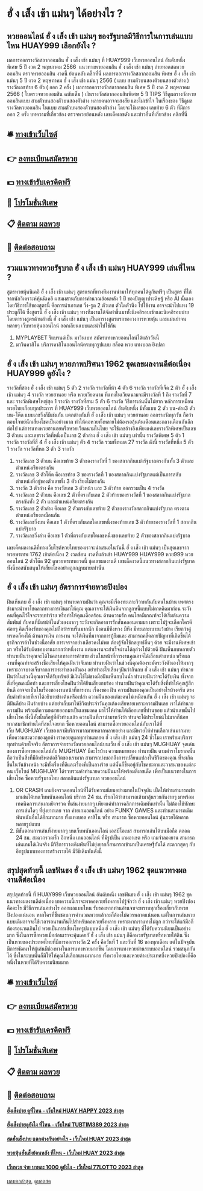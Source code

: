 # ฮั่ ง เส็ง เช้า แม่นๆ ได้อย่างไร ?
## หวยออนไลน์ ฮั่ ง เส็ง เช้า แม่นๆ ของรัฐบาลมีวิธีการในการเล่นแบบไหน HUAY999 เลือกยังไง ?
ผลการออกรางวัลสลากออมสิน ฮั่ ง เส็ง เช้า แม่นๆ ที่ HUAY999 เว็บหวยออนไลน์ อันดับหนึ่ง พิเศษ 5 ปี งวด 2 พฤษภาคม 2566
 แนวทางหวยออมสิน ฮั่ ง เส็ง เช้า แม่นๆ ถ่ายทอดสดหวยออมสิน ตรวจหวยออมสิน งวดนี้ ย้อนหลัง คลิ๊กที่นี่ 
ผลการออกรางวัลสลากออมสิน พิเศษ ฮั่ ง เส็ง เช้า แม่นๆ 5 ปี งวด 2 พฤษภาคม ฮั่ ง เส็ง เช้า แม่นๆ 2566 ( แบบ สามตัวบนสองตัวบนสองตัวล่าง )
รางวัลเลขท้าย 6 ตัว ( ออก 2 ครั้ง )
ผลการออกรางวัลสลากออมสิน พิเศษ 5 ปี งวด 2 พฤษภาคม 2566 ( ใบตรวจหวยออมสิน ฉบับเต็ม )
เงินรางวัลสลากออมสินพิเศษ 5 ปี
TIPS วิธีดูผลรางวัลหวยออมสินแบบ สามตัวบนสองตัวบนสองตัวล่าง
หลายคนอาจจะสงสัย และไม่เข้าใจ ในเรื่องของ วิธีดูผลรางวัลหวยออมสิน ในแบบ สามตัวบนสองตัวบนสองตัวล่าง โดยจะใช้ผลของ เลขท้าย 6 ตัว ที่มีการออก 2 ครั้ง
บทความที่เกี่ยวข้อง
ตรวจหวยย้อนหลัง เลขเด็ดเลขดัง และข่าวอื่นที่เกี่ยวข้อง คลิกที่นี่

## 🛎 [ทางเข้าเว็บไซต์](https://bit.ly/3BG5bNw)
## 👉 [ลงทะเบียนสมัครหวย](https://bit.ly/3BG5bNw)
## 💵 [ทางเข้ารับเครดิตฟรี](https://bit.ly/3C3mvgS)
## 👑 [โปรโมชั่นพิเศษ](https://bit.ly/3C3mvgS)
## 📋 [ติดตาม ผลหวย](https://bit.ly/3C3mvgS)
## 📱 [ติดต่อสอบถาม](https://bit.ly/3C3mvgS)

## รวมแนวทางหวยรัฐบาล ฮั่ ง เส็ง เช้า แม่นๆ HUAY999 เล่นที่ไหน ?
สูตรหวยหุ้นนิเคอิ ฮั่ ง เส็ง เช้า แม่นๆ สูตรแรกที่ทางทีมงานนำมาให้ทุกคนได้ดูกันฟรีๆ เป็นสูตร ที่ได้จากนักวิเคราะห์หุ้นนิเคอิ ผสมผสานกับการคำนวณย้อนหลัง 1 ปี ของปัญญาประดิษฐ์ หรือ AI นั้นเอง โดยวิธีการใช้ของสูตรนี้ คือการนำเอาเลข วิ่ง-รูด 2 ตัวเลข ตัวใดตัวนึง ไปใช้งาน อาจจะนำไปแทง 19 ประตูก็ได้ ซึ่งสูตรนี้ ฮั่ ง เส็ง เช้า แม่นๆ ทางทีมงานได้จัดทำขึ้นมาทั้งนิเคอิรอบเช้าและนิเคอิรอบบ่าย โดยตารางสูตรด้านล่างนี้ ฮั่ ง เส็ง เช้า แม่นๆ เป็นตารางสูตรแรกของวงการหวยหุ้น และแม่นยำจน หลายๆ เว็บหวยหุ้นออนไลน์ ลอกเลียนแบบและนำไปใช้กัน
1. MYPLAYBET รีแบรนด์เป็น มาวินเบท สมัครแทงหวยออนไลน์ได้แล้ววันนี้
2. มาวินคาสิโน บริการคาสิโนออนไลน์ครบทุกรูปแบบ สล็อต หวย แทงบอล ยิงปลา

## ฮั่ ง เส็ง เช้า แม่นๆ หวยภาพปริศนา 1962 ชุดเลขผลงานดีต่อเนื่อง HUAY999 ดูยังไง ?
รางวัลที่สอง ฮั่ ง เส็ง เช้า แม่นๆ 5 ตัว 2 รางวัล
รางวัลที่ห้า 4 ตัว 6 รางวัล
รางวัลที่เจ็ด 2 ตัว ฮั่ ง เส็ง เช้า แม่นๆ 4 รางวัล
หวยฮานอย หรือ หวยเวียดนาม ที่แทงในเวียดนามจะมีรางวัลที่ 1 ถึง รางวัลที่ 7 และ รางวัลพิเศษใหญ่สุด 1 รางวัล
รางวัลที่สาม 5 ตัว 6 รางวัล
วิธีการเล่นนั้นไม่ยาก หลักการเหมือนหวยไทยเกือบทุกประการ ที่ HUAY999 เว็บหวยออนไลน์ อันดับหนึ่ง มีทั้งแบบ 2 ตัว บน-ล่าง3 ตัว บน-โต๊ด แบบเลขวิ่งก็มีเช่นกัน แตกต่างกันที่ ฮั่ ง เส็ง เช้า แม่นๆ หวยฮานอย ออกรางวัลทุกวัน ถือว่าตอบโจทย์นักเสี่ยงโชคเป็นอย่างมาก ทำให้คอหวยทั้งหลายไม่ต้องรอลุ้นต้นเดือนและกลางเดือนกันอีกต่อไป
แต่การแทงหวยฮานอยหรือหวยเวียดนามในไทย จะใช้เลขอ้างอิงเพียงแค่เลขรางวัลพิเศษเป็นเลข 3 ตัวบน และเลขรางวัลที่หนึ่งเป็นเลข 2 ตัวล่าง ฮั่ ง เส็ง เช้า แม่นๆ เท่านั้น
รางวัลพิเศษ 5 ตัว 1 รางวัล
รางวัลที่สี่ 4 ฮั่ ง เส็ง เช้า แม่นๆ ตัว 4 รางวัล
รวมทั้งหมด 27 รางวัล ดังนี้
รางวัลที่หนึ่ง 5 ตัว 1 รางวัล
รางวัลที่หก 3 ตัว 3 รางวัล
1. รางวัลเลข 3 ตัวบน คือเลขท้าย 3 ตัวของรางวัลที่ 1 ของสลากกินแบ่งรัฐบาลตรงกันทั้ง 3 ตัวและตำแหน่งเรียงตรงกัน
2. รางวัลเลข 3 ตัวโต๊ด คือเลขท้าย 3 ของรางวัลที่ 1 ของสลากกินแบ่งรัฐบาลแต่เป็นการสลับตำแหน่งที่อยู่ของตัวเลขทั้ง 3 ตัว เรียงไม่ตรงกัน
3. รางวัล 3 ตัวล่าง คือ รางวัลเลข 3 ตัวหน้า และ 3 ตัวท้าย ออกรวมเป็น 4 รางวัล
4. รางวัลเลข 2 ตัวบน คือเลข 2 ตัวที่ตรงกับเลข 2 ตัวท้ายของรางวัลที่ 1 ของสลากกินแบ่งรัฐบาลตรงกันทั้ง 2 ตัว และตำแหน่งเรียงตรงกัน
5. รางวัลเลข 2 ตัวล่าง คือเลข 2 ตัวตรงกับเลขท้าย 2 ตัวของรางวัลสลากกินแบ่งรัฐบาล ตรงตามตำแหน่งเรียงเหมือนกัน
6. รางวัลเลขวิ่งบน คือเลข 1 ตัวที่ตรงกับเลขใดเลขหนึ่งของท้ายเลข 3 ตัวท้ายของรางวัลที่ 1 สลากกินแบ่งรัฐบาล
7. รางวัลเลขวิ่งล่าง คือเลข 1 ตัวที่ตรงกับเลขใดเลขหนึ่งของเลขท้าย 2 ตัวของสลากกินแบ่งรัฐบาล

เลขเด็ดผลงานดีที่ทางเว็บไซต์หวยไทยของเราจะนำเสนอในวันนี้ ฮั่ ง เส็ง เช้า แม่นๆ เป็นชุดเลขจากหวยพรเทพ 1762 เข้าต่อเนื่อง 2 งวดซ้อน งวดที่แล้วเข้า HUAY999 HUAY999 หวย999 หวยออนไลน์ 2 ตัวโต๊ด 92 ดูหวยพรเทพงวดนี้ ชุดเลขผลงานดี เลขเด็ดงวดนี้แนวทางสลากกินแบ่งรัฐบาล ทั้งนี้ขอสนับสนุนให้เสี่ยงโชคอย่างถูกกฎหมายเท่านั้น

## ฮั่ ง เส็ง เช้า แม่นๆ อัตราการจ่ายหวยปิงปอง
ฝันเห็นกบ ฮั่ ง เส็ง เช้า แม่นๆ ทำนายความฝันว่า คุณจะมีเรื่องทะเลาะวิวาทกันกับคนในบ้าน เพศตรงข้ามจะนำพาโชคลาภทางการเงินมาให้คุณ คุณอาจจะได้เงินคืนจากลูกหนี้แบบไม่คาดคิดมาก่อน ระวังคนที่คุณไว้ใจจะรอบทำร้าย หรือทำให้คุณเดือดร้อน
ด้านความรัก คนโสดมีเกณฑ์จะได้เริ่มต้นความสัมพันธ์ กับคนที่มีเสน่ห์ในตัวเองมากๆ ระวังจะเกิดอาการรักสั่นคลอนตามมา เพราะไม่รู้จะเลือกใครดี ค่อยๆ คิดเรื่องรักของคุณไม่ถือว่าราบรื่นมากนัก มีงอนมีหึงหวง มีหึง มีทะเลาะเบาะแว้งบ้าง เรียกว่าคู่ทรหดก็คงได้
ด้านการเงิน การงาน จะได้เงินที่มาจากการกู้ยืมและ สามารถคลี่คลายปัญหาที่เกิดขึ้นได้ ธุรกิจการค้าในช่วงนี้อาศัย การเจรจาอย่างเดียวคงไม่พอ ต้องรู้จักใช้กลยุทธ์อื่นๆ ด้วย จะมีงานพิเศษเข้ามา หรือได้รับผิดชอบงานมากกว่าหนึ่งงาน แต่ผลงานจะสำเร็จผ่านได้ลุล่วงไปด้วยดี
ฝันเห็นกบหลายตัว ทำนายฝันว่าคุณจะได้โชคลาภทางการค้าขาย ส่วนในหน้าที่การงานคุณอาจได้เลื่อนตำแหน่ง หรือผลงานที่คุณทำจะสร้างชื่อเสียงให้คุณฝันว่าจับกบ ทำนายฝันว่าในช่วงนี้คุณต้องระมัดระวังตัวเองให้มากๆ เพราะอาจบาดเจ็บจากการกระทำของตัวเอง อย่าทำอะไรเสี่ยงๆฝันว่ากินกบ ฮั่ ง เส็ง เช้า แม่นๆ ทำนายฝันว่าในช่วงนี้คุณอาจได้รับทรัพย์ มีเงินใช้ไม่ขาดมือฝันเห็นกบในน้ำ ทำนายฝันว่าจะได้รับเงิน ทั้งจากสิ่งที่คุณลงมือทำ และการเสี่ยงโชคฝันว่าได้ยินเสียงกบร้อง ทำนายฝันว่าคุณจะได้รับสิ่งที่ทำให้คุณรู้สึกยินดี อาจจะเป็นในเรื่องของงานหน้าที่การงาน
เรื่องของ ฝัน ความฝันของคุณเป็นอย่างไรบ้างครับ ตรงกับคำทำนายที่เราได้อธิบายข้างต้นหรือเปล่า ความฝันของแต่ละคนไม่เหมือนกัน ฮั่ ง เส็ง เช้า แม่นๆ จะมีฝันดีบ้าง ฝันร้ายบ้าง แต่อย่าเก็บมาให้ชีวิตประจำวันคุณต้องเสียหายเพราะความฝันเลย เราได้ทำนายความฝัน พร้อมตีความหมายออกมาเป็นเลขมงคล มาไว้ให้ท่านได้เลือกเลขที่ท่านชอบ แล้วนำเลขนั้นไปเสี่ยงโชค ทั้งนี้ทั้งนั้นก็อยู่ที่ตัวท่านแล้ว ความฝันที่เรานำมาหวังว่า ท่านจะได้ประโยชน์ไม่มากก็น้อย
หากสมาชิกท่านใดที่สนใจอยาก ซื้อหวยออนไลน์ สามารถซื้อหวยออนไลน์กับเราได้ที่ เว็บ MUGHUAY เว็บของเรามีบริการมากมายหลากหลายอย่าง และมีหวยให้ท่านเลือกเล่นมากมาย เพื่อความสะดวกของลูกค้า เราคอยดูแลทุกท่านตลอด ฮั่ ง เส็ง เช้า แม่นๆ 24 ชั่วโมง เราพร้อมบริการทุกท่านด้วยใจจริง
อัตราการจ่ายรางวัลหวยออนไลน์บนเว็บ ฮั่ ง เส็ง เช้า แม่นๆ MUGHUAY
จุดเด่นของการซื้อหวยออนไลน์กับ MUGHUAY มีอะไรบ้าง
ความหมายของ ทำนายฝัน ตามตำราโบราณนั้น ถือว่าเป็นสิ่งที่มีอิทธิพลต่อชีวิตของเรามาก สามารถบ่งบอกถึงการเปลี่ยนแปลงในชีวิตของคุณ ที่จะเกิดขึ้นในวันข้างหน้า จะมีทั้งเรื่องที่ดีและเรื่องที่เป็นลางร้าย แต่นั้นก็ขึ้นอยู่กับโชคชะตาและวาสนาของแต่ละคน เว็บไซต์ MUGHUAY ได้รวบรวมคำทำนายความฝันมาให้พร้อมตีเลขเด็ด เพื่อเป็นแนวทางในการเสี่ยงโชค ซื้อหวยรัฐบาลไทย สลากกินแบ่งรัฐบาบล หวยออนไลน์
1. OR CRASH เกมยิงจรวดออนไลน์ที่ได้รับความนิยมอย่างมากในปัจจุบัน เปืดให้ท่านสามารถเข้ามาเล่นได้บนเว็บพนันออนไลน์ บริการ 24 ชม. เรียกได้ว่าสามารถเข้ามาลุ้นรวยกันง่ายๆ มาพร้อมเทคนิคการเล่นเกมยิงจรวด ที่เล่นง่ายมากๆ เพียงแค่ทำการคลิกการเดิมพันเท่านั้น ไม่ต้องใช้ทักษะการเล่นใดๆ ที่ยุ่งยากเลย จาก ค่ายเกมออนไลน์ อย่าง FUNKY GAMES และท่านสามารถเดิมพันพนันอื่นได้อีกมากมาย ทั้งแทงบอล คาสิโน หรือ สามารถ ซื้อหวยออนไลน์ ลุ้นรวยได้หลากหลายรูปแบบ
2. มีขั้นตอนการเล่นที่ง่ายมากๆ บนเว็บพนันออนไลน์ เอสบีโอเบส สามารถเล่นได้บนมือถือ ตลอด 24 ชม. สะดวกรวดเร็ว อีกหนึ่ง เกมออนไลน์ ที่มีรูปเป็น เกมอาเขต หรือ เกมจำลองยาน สามารถเล่นเกมได้เงินจริง มีวิธีการวางเดิมพันที่ไม่ยุ่งยากก็สามารถเข้ามาเป็นเศรษฐีกันได้ สะดวกสุดๆ กับ อีกรูปแบบของการสร้างรายได้ มีวิธีเดิมพันดังนี้

## สรุปสุดท้ายนี้ เลขฟันธง ฮั่ ง เส็ง เช้า แม่นๆ 1962 ชุดแนวทางผลงานดีต่อเนื่อง
สรุปสุดท้ายนี้ ที่ HUAY999 เว็บหวยออนไลน์ อันดับหนึ่ง เลขฟันธง ฮั่ ง เส็ง เช้า แม่นๆ 1962 ชุดแนวทางผลงานดีต่อเนื่อง บทความนี้เราจะพาคอหวยทั้งหลายไปรู้จักว่า ฮั่ ง เส็ง เช้า แม่นๆ หวยปิงปองคืออะไร มีวิธีการเล่นอย่างไร ออกผลแบบไหน รับรองหากท่านอ่านจบจะทราบทุกเรื่องเกี่ยวกับหวยปิงปองแน่นอน
หากใครที่ชื่นชอบการคำนวณหวยแล้วละก็ต้องไม่ควรพลาดแน่นอน แต่ในการเล่นหวยแบบเดิมอาจจะใช้เวลารอนานเกินไปสำหรับคอหวยทั้งหลาย เพราะหากเราแทงไม่ถูก กว่าจะได้แก้มือก็ต้องรอนานเกินไป
หวยเป็นการเสี่ยงโชครูปแบบหนึ่ง ฮั่ ง เส็ง เช้า แม่นๆ ที่ได้รับความนิยมเป็นอย่างมาก ซึ่งในการซื้อหวยเมื่อก่อนเราจะคุ้นเคยกั ฮั่ ง เส็ง เช้า แม่นๆ ก็คือหวยรัฐบาลหรือหวยใต้ดิน ซึ่งเป็นหวยของประเทศไทยที่มีการออกรางวัล 2 ครั้ง คือวันที่ 1 และวันที่ 16 ของทุกเดือน
แต่ในปัจจุบันมีการพัฒนาให้ผู้เล่นมีช่องทางในการแทงหวยมากขึ้น โดยการแทงหวยผ่านระบบออนไลน์ รวมสนุกกันได้ ซึ่งในระบบนั้นก็มีให้ให้คุณได้เลือกแทงมากมาย ทั้งหวยไทยและหวยต่างประเทศซึ่งหวยปิงปองก็คือหนึ่งในหวยที่ได้รับความนิยมมาก

## 🛎 [ทางเข้าเว็บไซต์](https://bit.ly/3BG5bNw)
## 👉 [ลงทะเบียนสมัครหวย](https://bit.ly/3BG5bNw)
## 💵 [ทางเข้ารับเครดิตฟรี](https://bit.ly/3C3mvgS)
## 👑 [โปรโมชั่นพิเศษ](https://bit.ly/3C3mvgS)
## 📋 [ติดตาม ผลหวย](https://bit.ly/3C3mvgS)
## 📱 [ติดต่อสอบถาม](https://bit.ly/3C3mvgS)

#### [ฮั่งเส็งบ่าย ดูที่ไหน - เว็บใหม่ HUAY HAPPY 2023 ล่าสุด](https://atom.io/themes/ฮั่งเส็งบ่าย%20ดูที่ไหน%20-%20เว็บใหม่%20huay%20happy%202023%20ล่าสุด)
#### [ฮั่งเส็งบ่ายดูยังไง ที่ไหน - เว็บใหม่ TUBTIM389 2023 ล่าสุด](https://atom.io/themes/ฮั่งเส็งบ่ายดูยังไง%20ที่ไหน%20-%20เว็บใหม่%20tubtim389%202023%20ล่าสุด)
#### [สดฮั่งเส็งบ่าย แตกต่างกันอย่างไร - เว็บใหม่ HUAY 2023 ล่าสุด](https://atom.io/themes/สดฮั่งเส็งบ่าย%20แตกต่างกันอย่างไร%20-%20เว็บใหม่%20huay%202023%20ล่าสุด)
#### [หวยหุ้นฮั่งเส็งย้อนหลัง ที่ไหน - เว็บใหม่ HUAY 2023 ล่าสุด](https://atom.io/themes/หวยหุ้นฮั่งเส็งย้อนหลัง%20ที่ไหน%20-%20เว็บใหม่%20huay%202023%20ล่าสุด)
#### [เว็บหวย จ่าย บาทละ 1000 ดูยังไง - เว็บใหม่ 77LOTTO 2023 ล่าสุด](https://atom.io/themes/เว็บหวย%20จ่าย%20บาทละ%201000%20ดูยังไง%20-%20เว็บใหม่%2077lotto%202023%20ล่าสุด)

[ผลบอลล่าสุด](https://siamsport.tv "ผลบอลล่าสุด"), [ดูบอลสด](https://siamsport.tv/ดูบอลสด "ดูบอลสด")